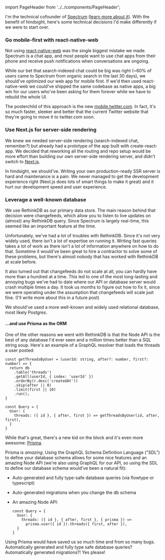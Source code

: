 import PageHeader from '../../components/PageHeader';

<PageHeader title="CTO Regrets: What I'd do differently" />

I'm the technical cofounder of [Spectrum](https://spectrum.chat) ([learn more about it](/blog/2017/10/spectrum)). With the benefit of hindsight, here's some technical decisions I'd make differently if we were to start over.

### Go mobile-first with react-native-web

Not using [react-native-web](https://github.com/necolas/react-native-web) was the single biggest mistake we made. Spectrum is a chat app, and most people want to use chat apps from their phone and receive push notifications when conversations are ongoing.

While our bet that search-indexed chat could be big was right (~60% of users came to Spectrum from organic search in the last 30 days), we should've optimized our web app for mobile first. If we'd then used react-native-web we could've shipped the same codebase as native apps, a big win for our users who've been asking for them forever while we have to rebuild the whole UI.

The posterchild of this approach is the new [mobile.twitter.com](https://mobile.twitter.com). In fact, it's so much faster, sleeker and better that the current Twitter website that they're going to move it to twitter.com soon.

### Use Next.js for server-side rendering

We knew we needed server-side rendering (search-indexed chat, remember?) but already had a prototype of the app built with create-react-app. We decided that reworking all the routing and repo setup would be more effort than building our own server-side rendering server, and didn't switch to [Next.js](https://nextjs.org).

In hindsight, we should've. Writing your own production-ready SSR server is hard and maintenance is a pain. We never managed to get the development experience right (Next.js does lots of smart things to make it great) and it hurt our development speed and user experience.

### Leverage a well-known database

We use RethinkDB as our primary data store. The main reason behind that decision were changefeeds, which allow you to listen to live updates on (almost) any RethinkDB query. Since Spectrum is largely real-time, this seemed like an important feature at the time.

Unfortunately, we've had a lot of troubles with RethinkDB. Since it's not very widely used, there isn't a lot of expertise on running it. Writing fast queries takes a lot of work as there isn't a lot of information anywhere on how to do that. Sometime it would've been great to hire a contractor to solve some of these problems, but there's almost nobody that has worked with RethinkDB at scale before.

It also turned out that changefeeds do not scale at all, you can hardly have more than a hundred at a time. This led to one of the most long-lasting and annoying bugs we've had to date where our API or database server would crash multiple times a day. It took us months to figure out how to fix it, since we were operating under the assumption that changefeeds will scale just fine. (I'll write more about this in a future post)

We should've used a more well-known and widely used relational database, most likely Postgres.

#### ...and use Prisma as the ORM

One of the other reasons we went with RethinkDB is that the Node API is the best of any database I'd ever seen and a million times better than a SQL string soup. Here's an example of a GraphQL resolver that loads the threads a user posted:

```JS
const getThreadsByUser = (userId: string, after?: number, first?: number) => {
  return db
    .table('threads')
    .getAll(userId, { index: 'userId' })
    .orderBy(r.desc('createdAt'))
    .skip(after || 0)
    .limit(first || 10)
    .run();
}

const Query = {
  User: {
    threads: ({ id }, { after, first }) => getThreadsByUser(id, after, first),
  }
}
```

While that's great, there's a new kid on the block and it's even more awesome: [Prisma](https://prisma.io).

Prisma is _amazing_. Using the GraphQL Schema Definition Language ("SDL") to define your database schema allows for some nice features and an amazing Node API (we're also using GraphQL for our API, so using the SDL to define our database schema would've been a natural fit):

- Auto-generated and fully type-safe database queries (via flowtype or typescript)
- Auto-generated migrations when you change the db schema
- An amazing Node API:

  ```JS
  const Query = {
    User: {
      threads: ({ id }, { after, first }, { prisma }) => 
        prisma.user({ id }).threads({ first, after }),
    }
  }
  ```

Using Prisma would have saved us so much time and from so many bugs. Automatically generated and fully type safe database queries? Automatically generated migrations?! Yes please!
